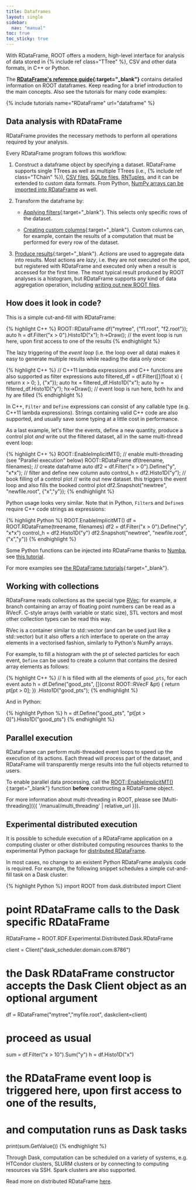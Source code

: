 ```yaml
---
title: Dataframes
layout: single
sidebar:
  nav: "manual"
toc: true
toc_sticky: true
---
```


With RDataFrame, ROOT offers a modern, high-level interface for analysis of data stored in {% include ref class="TTree" %}, CSV and other data formats, in C++ or Python.

The **[RDataFrame's reference guide](https://root.cern/doc/master/classROOT_1_1RDataFrame.html){:target="_blank"}** contains detailed information on ROOT dataframes. Keep reading for a brief introduction to the main concepts. Also see the tutorials for many code examples:

{% include tutorials name="RDataFrame" url="dataframe" %}


## Data analysis with RDataFrame

RDataFrame provides the necessary methods to perform all operations required by your analysis.

Every RDataFrame program follows this workflow:

1. Construct a dataframe object by specifying a dataset. RDataFrame supports single TTrees as well as multiple TTrees (i.e., {% include ref class="TChain" %}), [CSV files](https://root.cern/doc/master/df014__CSVDataSource_8C.html), [SQLite files](https://root.cern/doc/master/df027__SQliteDependencyOverVersion_8C.html), [RNTuples](https://root.cern/doc/master/structROOT_1_1Experimental_1_1RNTuple.html), and it can be extended to custom data formats. From Python, [NumPy arrays can be imported into RDataFrame](https://root.cern/doc/master/df032__MakeNumpyDataFrame_8py.html) as well.

2. Transform the dataframe by:

   - [Applying filters](https://root.cern/doc/master/classROOT_1_1RDataFrame.html#transformations){:target="_blank"}. This selects only specific rows of the dataset.

   - [Creating custom columns](https://root.cern/doc/master/classROOT_1_1RDataFrame.html#transformations){:target="_blank"}. Custom columns can, for example, contain the results of a computation that must be performed for every row of the dataset.

3. [Produce results](https://root.cern/doc/master/classROOT_1_1RDataFrame.html#actions){:target="_blank"}. _Actions_ are used to aggregate data into results. Most actions are _lazy_, i.e. they are not executed on the spot, but registered with RDataFrame and executed only when a result is accessed for the first time. The most typical result produced by ROOT analyses is a histogram, but RDataFrame supports any kind of data aggregation operation, including [writing out new ROOT files](https://root.cern/doc/master/classROOT_1_1RDF_1_1RInterface.html#ac5903d3acec8c52f13cbd405371f7fb7).

## How does it look in code?
This is a simple cut-and-fill with RDataFrame:

{% highlight C++ %}
ROOT::RDataFrame df("mytree", {"f1.root", "f2.root"});
auto h = df.Filter("x > 0").Histo1D("x");
h->Draw(); // the event loop is run here, upon first access to one of the results
{% endhighlight %}

The lazy triggering of the _event loop_ (i.e. the loop over all data) makes it easy to generate multiple results while reading the data only once:

{% highlight C++ %}
// C++11 lambda expressions and C++ functions are also supported as filter expressions
auto filtered_df = df.Filter([](float x) { return x > 0; }, {"x"});
auto hx = filtered_df.Histo1D("x");
auto hy = filtered_df.Histo1D("y");
hx->Draw(); // event loop is run here, both hx and hy are filled
{% endhighlight %}

In C++, `Filter` and `Define` expressions can consist of any callable type (e.g. C++11 lambda expressions). Strings containing valid C++ code are also supported, and usually save some typing at a little cost in performance.

As a last example, let's filter the events, define a new quantity, produce a control plot _and_ write out the filtered dataset, all in the same multi-thread event loop:

{% highlight C++ %}
ROOT::EnableImplicitMT(); // enable multi-threading (see "Parallel execution" below)
ROOT::RDataFrame df(treename, filenames); // create dataframe
auto df2 = df.Filter("x > 0").Define("y", "x*x"); // filter and define new column
auto control_h = df2.Histo1D("y"); // book filling of a control plot
// write out new dataset. this triggers the event loop and also fills the booked control plot
df2.Snapshot("newtree", "newfile.root", {"x","y"});
{% endhighlight %}

Python usage looks very similar. Note that in Python, `Filter`s and `Define`s require C++ code strings as expressions:

{% highlight Python %}
ROOT.EnableImplicitMT()
df = ROOT.RDataFrame(treename, filenames)
df2 = df.Filter("x > 0").Define("y", "x*x")
control_h = df2.Histo1D("y")
df2.Snapshot("newtree", "newfile.root", ("x","y"))
{% endhighlight %}


Some Python functions can be injected into RDataFrame thanks to [Numba](https://numba.pydata.org), see [this tutorial](https://root.cern/doc/master/pyroot004__NumbaDeclare_8py.html).

For more examples see [the RDataFrame tutorials](https://root.cern/doc/master/group__tutorial__dataframe.html){:target="_blank"}.

## Working with collections

RDataFrame reads collections as the special type [RVec](https://root.cern/doc/master/classROOT_1_1VecOps_1_1RVec.html): for example, a branch containing an array of floating point numbers can be read as a RVecF. C-style arrays (with variable or static size), STL vectors and most other collection types can be read this way.

RVec is a container similar to std::vector (and can be used just like a std::vector) but it also offers a rich interface to operate on the array elements in a vectorised fashion, similarly to Python's NumPy arrays.

For example, to fill a histogram with the pt of selected particles for each event, `Define` can be used to create a column that contains the desired array elements as follows:

{% highlight C++ %}
// h is filled with all the elements of `good_pts`, for each event
auto h = df.Define("good_pts", [](const ROOT::RVecF &pt) { return pt[pt > 0]; })
           .Histo1D("good_pts");
{% endhighlight %}

And in Python:

{% highlight Python %}
h = df.Define("good_pts", "pt[pt > 0]").Histo1D("good_pts")
{% endhighlight %}


## Parallel execution

RDataFrame can perform multi-threaded event loops to speed up the execution of its actions. Each thread will process part of the dataset, and RDataFrame will transparently merge results into the full objects returned to users.

To enable parallel data processing, call the [ROOT::EnableImplicitMT()](https://root.cern/doc/master/namespaceROOT.html#a06f2b8b216b615e5abbc872c9feff40f){:target="_blank"} function **before** constructing a RDataFrame object.

For more information about multi-threading in ROOT, please see [Multi-threading]({{ '/manual/multi_threading' | relative_url }}).

## Experimental distributed execution

It is possible to schedule execution of a RDataFrame application on a computing cluster or other distributed computing resources thanks to the experimental Python package for [distributed RDataFrame](https://root.cern/doc/master/classROOT_1_1RDataFrame.html#distrdf).

In most cases, no change to an existent Python RDataFrame analysis code is required. For example, the following snippet schedules a simple cut-and-fill task on a Dask cluster:

{% highlight Python %}
import ROOT
from dask.distributed import Client

# point RDataFrame calls to the Dask specific RDataFrame
RDataFrame = ROOT.RDF.Experimental.Distributed.Dask.RDataFrame

client = Client("dask_scheduler.domain.com:8786")

# the Dask RDataFrame constructor accepts the Dask Client object as an optional argument
df = RDataFrame("mytree","myfile.root", daskclient=client)

# proceed as usual
sum = df.Filter("x > 10").Sum("y")
h = df.Histo1D("x")

# the RDataFrame event loop is triggered here, upon first access to one of the results,
# and computation runs as Dask tasks
print(sum.GetValue())
{% endhighlight %}

Through Dask, computation can be scheduled on a variety of systems, e.g. HTCondor clusters, SLURM clusters or by connecting to computing resources via SSH. Spark clusters are also supported.

Read more on distributed RDataFrame [here](https://root.cern/doc/master/classROOT_1_1RDataFrame.html#distrdf).
